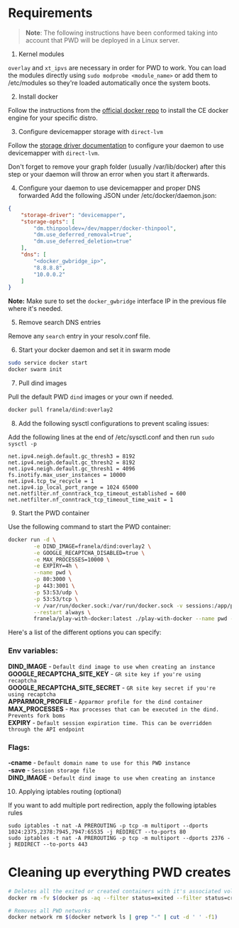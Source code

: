 # Requirements

> **Note**: The following instructions have been conformed taking into account that PWD will be deployed in a Linux server.   

1. Kernel modules

`overlay` and `xt_ipvs` are necessary in order for PWD to work. You can load the modules directly using `sudo modprobe <module_name>` or add them to /etc/modules so they're loaded automatically once the system boots.

2. Install docker

Follow the instructions from the [official docker repo](https://docs.docker.com/engine/installation/) to install the CE docker engine for your specific distro. 

3. Configure devicemapper storage with `direct-lvm`

Follow the [storage driver documentation](https://docs.docker.com/engine/userguide/storagedriver/device-mapper-driver/#configure-direct-lvm-mode-for-production) to configure your daemon to use devicemapper with `direct-lvm`.

Don't forget to remove your graph folder (usually /var/lib/docker) after this step or your daemon will throw an error when you start it afterwards.

4. Configure your daemon to use devicemapper and proper DNS forwarded
Add the following JSON under /etc/docker/daemon.json:

```json
{
    "storage-driver": "devicemapper",
    "storage-opts": [
        "dm.thinpooldev=/dev/mapper/docker-thinpool",
        "dm.use_deferred_removal=true",
        "dm.use_deferred_deletion=true"
    ],
    "dns": [
        "<docker_gwbridge_ip>",
        "8.8.8.8",
        "10.0.0.2"
    ]
}
```
**Note:** Make sure to set the `docker_gwbridge` interface IP in the previous file where it's needed. 

5. Remove search DNS entries

Remove any `search` entry in your resolv.conf file.

6. Start your docker daemon and set it in swarm mode

```bash
sudo service docker start
docker swarm init
```
7. Pull dind images

Pull the default PWD `dind` images or your own if needed.
```bash
docker pull franela/dind:overlay2
```

8. Add the following sysctl configurations to prevent scaling issues:

Add the following lines at the end of /etc/sysctl.conf and then run `sudo sysctl -p`

```
net.ipv4.neigh.default.gc_thresh3 = 8192
net.ipv4.neigh.default.gc_thresh2 = 8192
net.ipv4.neigh.default.gc_thresh1 = 4096
fs.inotify.max_user_instances = 10000
net.ipv4.tcp_tw_recycle = 1
net.ipv4.ip_local_port_range = 1024 65000
net.netfilter.nf_conntrack_tcp_timeout_established = 600
net.netfilter.nf_conntrack_tcp_timeout_time_wait = 1
```

9. Start the PWD container

Use the following command to start the PWD container:

```bash
docker run -d \
        -e DIND_IMAGE=franela/dind:overlay2 \
        -e GOOGLE_RECAPTCHA_DISABLED=true \
        -e MAX_PROCESSES=10000 \
        -e EXPIRY=4h \
        --name pwd \
        -p 80:3000 \
        -p 443:3001 \
        -p 53:53/udp \
        -p 53:53/tcp \
        -v /var/run/docker.sock:/var/run/docker.sock -v sessions:/app/pwd/ \
        --restart always \
        franela/play-with-docker:latest ./play-with-docker --name pwd --cname host1 --save ./pwd/sessions
```

Here's a list of the different options you can specify:


### Env variables:

**DIND_IMAGE** - `Default dind image to use when creating an instance`  
**GOOGLE_RECAPTCHA_SITE_KEY** - `GR site key if you're using recaptcha`  
**GOOGLE_RECAPTCHA_SITE_SECRET** - `GR site key secret if you're using recaptcha`  
**APPARMOR_PROFILE** - `Apparmor profile for the dind container`  
**MAX_PROCESSES** - `Max processes that can be executed in the dind. Prevents fork boms`  
**EXPIRY** - `Default session expiration time. This can be overridden through the API endpoint`  

### Flags:

**-cname** - `Default domain name to use for this PWD instance`  
**-save** - `Session storage file`  
**DIND_IMAGE** - `Default dind image to use when creating an instance`  

10. Applying iptables routing (optional)

If you want to add multiple port redirection, apply the following iptables rules

```
sudo iptables -t nat -A PREROUTING -p tcp -m multiport --dports 1024:2375,2378:7945,7947:65535 -j REDIRECT --to-ports 80
sudo iptables -t nat -A PREROUTING -p tcp -m multiport --dports 2376 -j REDIRECT --to-ports 443
```

# Cleaning up everything PWD creates

```bash
# Deletes all the exited or created containers with it's associated volume
docker rm -fv $(docker ps -aq --filter status=exited --filter status=created)

# Removes all PWD networks
docker network rm $(docker network ls | grep "-" | cut -d ' ' -f1)
```